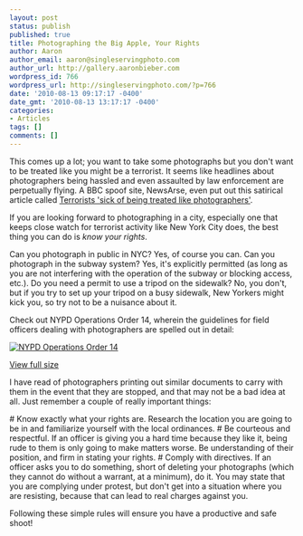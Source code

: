 ```yaml
---
layout: post
status: publish
published: true
title: Photographing the Big Apple, Your Rights
author: Aaron
author_email: aaron@singleservingphoto.com
author_url: http://gallery.aaronbieber.com
wordpress_id: 766
wordpress_url: http://singleservingphoto.com/?p=766
date: '2010-08-13 09:17:17 -0400'
date_gmt: '2010-08-13 13:17:17 -0400'
categories:
- Articles
tags: []
comments: []
---
```

This comes up a lot; you want to take some photographs but you don't
want to be treated like you might be a terrorist. It seems like
headlines about photographers being hassled and even assaulted by law
enforcement are perpetually flying. A BBC spoof site, NewsArse, even put
out this satirical article called [Terrorists 'sick of being treated
like
photographers'](http://newsarse.com/2010/08/06/terrorists-sick-of-being-treated-like-photographers/).

If you are looking forward to photographing in a city, especially one
that keeps close watch for terrorist activity like New York City does,
the best thing you can do is _know your rights_.

Can you photograph in public in NYC? Yes, of course you can. Can you
photograph in the subway system? Yes, it's explicitly permitted (as long
as you are not interfering with the operation of the subway or blocking
access, etc.). Do you need a permit to use a tripod on the sidewalk? No,
you don't, but if you try to set up your tripod on a busy sidewalk, New
Yorkers might kick you, so try not to be a nuisance about it.

Check out NYPD Operations Order 14, wherein the guidelines for field
officers dealing with photographers are spelled out in detail:

[![](http://singleservingphoto.com/wp-content/uploads/2010/08/OperationsOrder14-248x300.jpg "NYPD Operations Order 14")](http://singleservingphoto.com/wp-content/uploads/2010/08/OperationsOrder14.jpg)

[View full
size](http://singleservingphoto.com/wp-content/uploads/2010/08/OperationsOrder14.jpg)

I have read of photographers printing out similar documents to carry
with them in the event that they are stopped, and that may not be a bad
idea at all. Just remember a couple of really important things:

\# Know exactly what your rights are. Research the location you are
going to be in and familiarize yourself with the local ordinances.
 \# Be courteous and respectful. If an officer is giving you a hard time
because they like it, being rude to them is only going to make matters
worse. Be understanding of their position, and firm in stating your
rights.
 \# Comply with directives. If an officer asks you to do something,
short of deleting your photographs (which they cannot do without a
warrant, at a minimum), do it. You may state that you are complying
under protest, but don't get into a situation where you are resisting,
because that can lead to real charges against you.

Following these simple rules will ensure you have a productive and safe
shoot!
